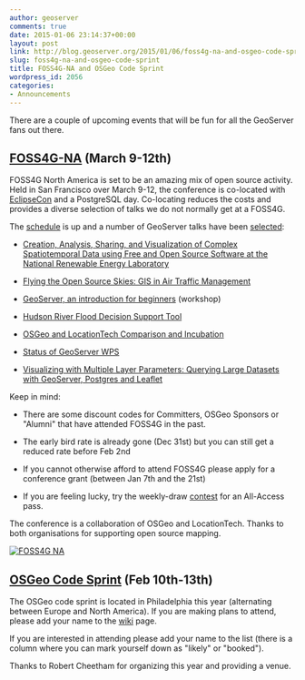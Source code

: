 ```yaml
---
author: geoserver
comments: true
date: 2015-01-06 23:14:37+00:00
layout: post
link: http://blog.geoserver.org/2015/01/06/foss4g-na-and-osgeo-code-sprint/
slug: foss4g-na-and-osgeo-code-sprint
title: FOSS4G-NA and OSGeo Code Sprint
wordpress_id: 2056
categories:
- Announcements
---
```


There are a couple of upcoming events that will be fun for all the GeoServer fans out there.


## [FOSS4G-NA](https://2015.foss4g-na.org/) (March 9-12th)


FOSS4G North America is set to be an amazing mix of open source activity. Held in San Francisco over March 9-12, the conference is co-located with [EclipseCon](https://www.eclipsecon.org/na2015/event/619) and a PostgreSQL day. Co-locating reduces the costs and provides a diverse selection of talks we do not normally get at a FOSS4G.

The [schedule](https://2015.foss4g-na.org/conference/schedule/session/2015-03-09) is up and a number of GeoServer talks have been [selected](https://2015.foss4g-na.org/program/sessions/accepted):



	
  * [Creation, Analysis, Sharing, and Visualization of Complex Spatiotemporal Data using Free and Open Source Software at the National Renewable Energy Laboratory](https://2015.foss4g-na.org/session/creation-analysis-sharing-and-visualization-complex-spatiotemporal-data-using-free-and-open)

	
  * [Flying the Open Source Skies: GIS in Air Traffic Management](https://2015.foss4g-na.org/session/flying-open-source-skies-gis-air-traffic-management)

	
  * [GeoServer, an introduction for beginners](https://2015.foss4g-na.org/session/geoserver-introduction-beginners) (workshop)

	
  * [Hudson River Flood Decision Support Tool](https://2015.foss4g-na.org/session/hudson-river-flood-decision-support-tool)

	
  * [OSGeo and LocationTech Comparison and Incubation](https://2015.foss4g-na.org/session/osgeo-and-locationtech-comparison-and-incubation)

	
  * [Status of GeoServer WPS](https://2015.foss4g-na.org/session/status-geoserver-wps)

	
  * [Visualizing with Multiple Layer Parameters: Querying Large Datasets with GeoServer, Postgres and Leaflet](https://2015.foss4g-na.org/session/visualizing-multiple-layer-parameters-querying-large-datasets-geoserver-postgres-and-leaflet)


Keep in mind:

	
  * There are some discount codes for Committers, OSGeo Sponsors or "Alumni" that have attended FOSS4G in the past.

	
  * The early bird rate is already gone (Dec 31st) but you can still get a reduced rate before Feb 2nd

	
  * If you cannot otherwise afford to attend FOSS4G please apply for a conference grant (between Jan 7th and the 21st)

	
  * If you are feeling lucky, try the weekly-draw [contest](https://2015.foss4g-na.org/news/contest) for an All-Access pass.


The conference is a collaboration of OSGeo and LocationTech. Thanks to both organisations for supporting open source mapping.

[![FOSS4G NA](/img/uploads/foss4g-na-logo1.png)](https://2015.foss4g-na.org/)


## [OSGeo Code Sprint](http://wiki.osgeo.org/wiki/Philadelphia_Code_Sprint_2015) (Feb 10th-13th)


The OSGeo code sprint is located in Philadelphia this year (alternating between Europe and North America). If you are making plans to attend, please add your name to the [wiki](http://wiki.osgeo.org/wiki/Philadelphia_Code_Sprint_2015) page.

If you are interested in attending please add your name to the list (there is a column where you can mark yourself down as "likely" or "booked").

Thanks to Robert Cheetham for organizing this year and providing a venue.
